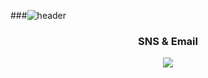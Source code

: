 ###![header](https://capsule-render.vercel.app/api?type=waving&color=timeGradient&text=JeongHyeon's%20IOS%20GitHub%20&animation=twinkling&fontSize=35&fontAlignY=30&fontAlign=50&height=250)

<h3 align="center">SNS & Email</h3>
<p align="center">
<img src="https://img.shields.io/badge/velog-20C997?style=for-the-badge&logo=velog&logoColor=white">
 
